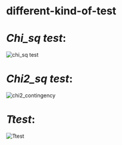 # different-kind-of-test
# *Chi_sq test*:
![chi_sq test](https://github.com/Yokeshkumar28/different-kind-of-test/assets/130818416/fccc9a04-f328-4f21-8ee9-a77405b29de7)


# *Chi2_sq test*:
![chi2_contingency](https://github.com/Yokeshkumar28/different-kind-of-test/assets/130818416/7e07d9d3-f137-4599-a33c-b69e4c5dce7b)


# *Ttest*:
![Ttest](https://github.com/Yokeshkumar28/different-kind-of-test/assets/130818416/c45a43e8-c5bb-4161-9ea0-b10603f624a8)

